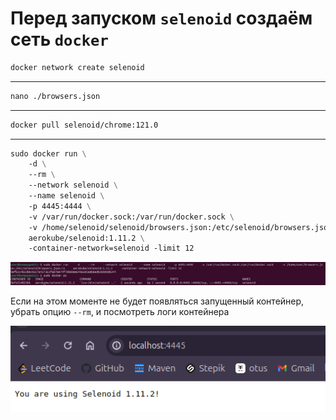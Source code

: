 # Перед запуском `selenoid` создаём сеть `docker`
```dockerfile
docker network create selenoid
```
---
```dockerfile
nano ./browsers.json
```
---
```dockerfile
docker pull selenoid/chrome:121.0
```
---
```dockerfile
sudo docker run \
    -d \
    --rm \
    --network selenoid \
    --name selenoid \
    -p 4445:4444 \
    -v /var/run/docker.sock:/var/run/docker.sock \
    -v /home/selenoid/selenoid/browsers.json:/etc/selenoid/browsers.json:ro \
    aerokube/selenoid:1.11.2 \
    -container-network=selenoid -limit 12
```

![img.png](images/selenoid-run-docker.png)

Если на этом моменте не будет появляться запущенный контейнер, убрать опцию ```--rm```, и 
посмотреть логи контейнера

![img_1.png](images/selenoid-web.png)
